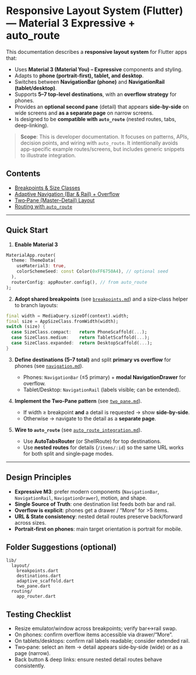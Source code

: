 # Responsive Layout System (Flutter) — Material 3 Expressive + auto_route

This documentation describes a **responsive layout system** for Flutter apps that:
- Uses **Material 3 (Material You) – Expressive** components and styling.
- Adapts to **phone (portrait-first), tablet, and desktop**.
- Switches between **NavigationBar (phone)** and **NavigationRail (tablet/desktop)**.
- Supports **5–7 top-level destinations**, with an **overflow strategy** for phones.
- Provides an **optional second pane** (detail) that appears **side-by-side** on wide screens and **as a separate page** on narrow screens.
- Is designed to be **compatible with `auto_route`** (nested routes, tabs, deep-linking).

> **Scope**: This is developer documentation. It focuses on patterns, APIs, decision points, and wiring with `auto_route`. It intentionally avoids app-specific example routes/screens, but includes generic snippets to illustrate integration.

## Contents
- [Breakpoints & Size Classes](breakpoints.md)
- [Adaptive Navigation (Bar & Rail) + Overflow](navigation.md)
- [Two‑Pane (Master–Detail) Layout](two_pane.md)
- [Routing with `auto_route`](auto_route_integration.md)

---

## Quick Start

1) **Enable Material 3**
```dart
MaterialApp.router(
  theme: ThemeData(
    useMaterial3: true,
    colorSchemeSeed: const Color(0xFF6750A4), // optional seed
  ),
  routerConfig: appRouter.config(), // from auto_route
);
```

2) **Adopt shared breakpoints** (see [`breakpoints.md`](breakpoints.md)) and a size‑class helper to branch layouts:
```dart
final width = MediaQuery.sizeOf(context).width;
final size = AppSizeClass.fromWidth(width);
switch (size) {
  case SizeClass.compact:   return PhoneScaffold(...);
  case SizeClass.medium:    return TabletScaffold(...);
  case SizeClass.expanded:  return DesktopScaffold(...);
}
```

3) **Define destinations (5–7 total)** and split **primary vs overflow** for phones (see [`navigation.md`](navigation.md)).
   - Phones: `NavigationBar` (≤5 primary) + **modal NavigationDrawer** for overflow.
   - Tablet/Desktop: `NavigationRail` (labels visible; can be extended).

4) **Implement the Two‑Pane pattern** (see [`two_pane.md`](two_pane.md)).
   - If width ≥ breakpoint **and** a detail is requested → show **side‑by‑side**.
   - Otherwise → navigate to the detail as a **separate page**.

5) **Wire to `auto_route`** (see [`auto_route_integration.md`](auto_route_integration.md)).
   - Use **AutoTabsRouter** (or ShellRoute) for top destinations.
   - Use **nested routes** for details (`/items/:id`) so the same URL works for both split and single‑page modes.

---

## Design Principles

- **Expressive M3**: prefer modern components (`NavigationBar`, `NavigationRail`, `NavigationDrawer`), motion, and shape.
- **Single Source of Truth**: one destination list feeds both bar and rail.
- **Overflow is explicit**: phones get a drawer / “More” for >5 items.
- **URL & State consistency**: nested detail routes preserve back/forward across sizes.
- **Portrait‑first on phones**: main target orientation is portrait for mobile.

## Folder Suggestions (optional)

```
lib/
  layout/
    breakpoints.dart
    destinations.dart
    adaptive_scaffold.dart
    two_pane.dart
  routing/
    app_router.dart
```

## Testing Checklist
- Resize emulator/window across breakpoints; verify bar↔rail swap.
- On phones: confirm overflow items accessible via drawer/“More”.
- On tablets/desktops: confirm rail labels readable; consider extended rail.
- Two‑pane: select an item → detail appears side‑by‑side (wide) or as a page (narrow).
- Back button & deep links: ensure nested detail routes behave consistently.